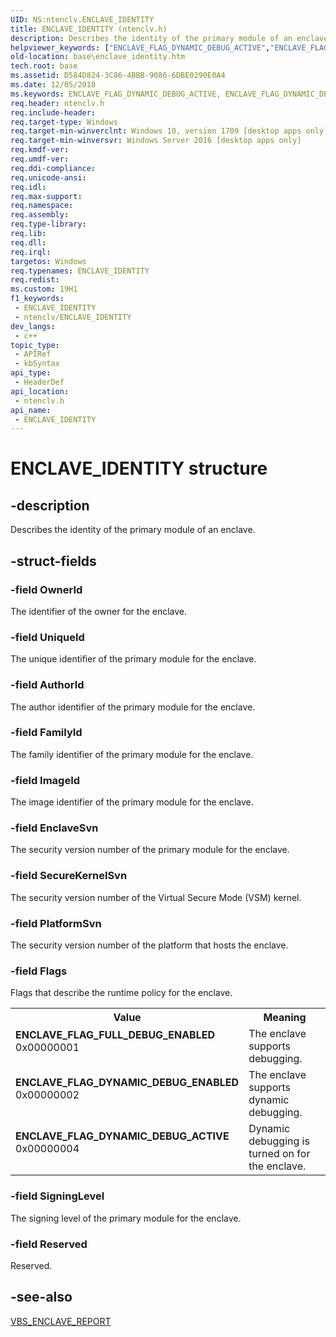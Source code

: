 ```yaml
---
UID: NS:ntenclv.ENCLAVE_IDENTITY
title: ENCLAVE_IDENTITY (ntenclv.h)
description: Describes the identity of the primary module of an enclave.
helpviewer_keywords: ["ENCLAVE_FLAG_DYNAMIC_DEBUG_ACTIVE","ENCLAVE_FLAG_DYNAMIC_DEBUG_ENABLED","ENCLAVE_FLAG_FULL_DEBUG_ENABLED","ENCLAVE_IDENTITY","ENCLAVE_IDENTITY structure","base.enclave_identity","ntenclv/ENCLAVE_IDENTITY"]
old-location: base\enclave_identity.htm
tech.root: base
ms.assetid: D584D824-3C86-4BBB-9086-6DBE0290E0A4
ms.date: 12/05/2018
ms.keywords: ENCLAVE_FLAG_DYNAMIC_DEBUG_ACTIVE, ENCLAVE_FLAG_DYNAMIC_DEBUG_ENABLED, ENCLAVE_FLAG_FULL_DEBUG_ENABLED, ENCLAVE_IDENTITY, ENCLAVE_IDENTITY structure, base.enclave_identity, ntenclv/ENCLAVE_IDENTITY
req.header: ntenclv.h
req.include-header: 
req.target-type: Windows
req.target-min-winverclnt: Windows 10, version 1709 [desktop apps only]
req.target-min-winversvr: Windows Server 2016 [desktop apps only]
req.kmdf-ver: 
req.umdf-ver: 
req.ddi-compliance: 
req.unicode-ansi: 
req.idl: 
req.max-support: 
req.namespace: 
req.assembly: 
req.type-library: 
req.lib: 
req.dll: 
req.irql: 
targetos: Windows
req.typenames: ENCLAVE_IDENTITY
req.redist: 
ms.custom: 19H1
f1_keywords:
 - ENCLAVE_IDENTITY
 - ntenclv/ENCLAVE_IDENTITY
dev_langs:
 - c++
topic_type:
 - APIRef
 - kbSyntax
api_type:
 - HeaderDef
api_location:
 - ntenclv.h
api_name:
 - ENCLAVE_IDENTITY
---
```


# ENCLAVE_IDENTITY structure


## -description

Describes the identity of the primary module of an enclave.

## -struct-fields

### -field OwnerId

The identifier of the owner for the enclave.

### -field UniqueId

The unique identifier of the primary module for the enclave.

### -field AuthorId

The author identifier of the primary module for the enclave.

### -field FamilyId

The family identifier of the primary module for the enclave.

### -field ImageId

The image identifier of the primary module for the enclave.

### -field EnclaveSvn

The security version number of the primary module for the enclave.

### -field SecureKernelSvn

The security version number of the Virtual Secure Mode (VSM) kernel.

### -field PlatformSvn

The security version number of the platform that hosts the enclave.

### -field Flags

Flags that describe the runtime policy for the enclave.

<table>
<tr>
<th>Value</th>
<th>Meaning</th>
</tr>
<tr>
<td width="40%"><a id="ENCLAVE_FLAG_FULL_DEBUG_ENABLED"></a><a id="enclave_flag_full_debug_enabled"></a><dl>
<dt><b>ENCLAVE_FLAG_FULL_DEBUG_ENABLED</b></dt>
<dt>0x00000001</dt>
</dl>
</td>
<td width="60%">
The enclave supports debugging.

</td>
</tr>
<tr>
<td width="40%"><a id="ENCLAVE_FLAG_DYNAMIC_DEBUG_ENABLED"></a><a id="enclave_flag_dynamic_debug_enabled"></a><dl>
<dt><b>ENCLAVE_FLAG_DYNAMIC_DEBUG_ENABLED</b></dt>
<dt>0x00000002</dt>
</dl>
</td>
<td width="60%">
The enclave supports dynamic debugging.

</td>
</tr>
<tr>
<td width="40%"><a id="ENCLAVE_FLAG_DYNAMIC_DEBUG_ACTIVE"></a><a id="enclave_flag_dynamic_debug_active"></a><dl>
<dt><b>ENCLAVE_FLAG_DYNAMIC_DEBUG_ACTIVE</b></dt>
<dt>0x00000004</dt>
</dl>
</td>
<td width="60%">
Dynamic debugging is turned on for the enclave.

</td>
</tr>
</table>

### -field SigningLevel

The signing level of the primary module for the enclave.

### -field Reserved

Reserved.

## -see-also

<a href="/windows/desktop/api/ntenclv/ns-ntenclv-vbs_enclave_report">VBS_ENCLAVE_REPORT</a>